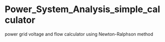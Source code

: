 # Power_System_Analysis_simple_calculator
power grid voltage and flow calculator using Newton-Ralphson method
